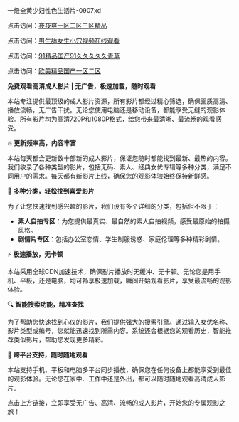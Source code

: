 一级全黄少妇性色生活片-0907xd

点击访问：<a href="https://heiliaowzu4ur.pages.dev">夜夜爽一区二区三区精品</a>

点击访问：<a href="https://heiliaoxwd5i8.pages.dev">男生舔女生小穴视频在线观看</a>

点击访问：<a href="https://heiliaowt0d7p.pages.dev">91精品国产91久久久久久青草</a>

点击访问：<a href="https://heiliaoga6s9v.pages.dev">欧美精品国产一区二区</a>

**免费观看高清成人影片 | 无广告，极速加载，随时观看**

本站专注提供最顶级的成人影片资源，所有影片都经过精心筛选，确保画质高清、播放流畅，无广告干扰。无论您使用电脑还是移动设备，都能享受无缝的观影体验。所有影片均为高清720P和1080P格式，给您带来最清晰、最流畅的观看感受。

🔥 **更新频率高，内容丰富**

本站每天都会更新数十部新的成人影片，保证您随时都能找到最新、最热的内容。我们收录了各种类型的影片，包括无码、素人、经典女优专辑等多种分类，满足不同用户的需求。每天都有新影片上线，确保您的观影体验始终保持新鲜感。

🎥 **多种分类，轻松找到喜爱影片**

为了让您快速找到感兴趣的影片，我们设有多个详细的分类，包括但不限于：

- **素人自拍专区**：为您提供最真实、最自然的素人自拍视频，感受最原始的拍摄风格。
- **剧情片专区**：包括办公室恋情、学生制服诱惑、家庭伦理等多种精彩剧情。

⚡ **极速播放，无卡顿**

本站采用全球CDN加速技术，确保影片播放时无缓冲、无卡顿。无论您是用手机、平板，还是电脑，均可畅享极速加载，瞬间开始观看影片，享受最流畅的观影体验。

🔍 **智能搜索功能，精准查找**

为了帮助您快速找到心仪的影片，我们提供强大的搜索引擎。通过输入女优名称、影片类型或编号，您就能迅速找到所需内容。系统还会根据您的观看历史，智能推荐类似影片，帮助您发现更多精彩。

📱 **跨平台支持，随时随地观看**

本站支持手机、平板和电脑多平台同步播放，确保您在任何设备上都能享受到最佳的观影体验。无论您在家中、工作中还是外出，都可以随时随地观看高清成人影片。

点击上方链接，立即享受无广告、高清、流畅的成人影片，开始您的专属观影之旅！

<span style="display:none;">[Canonical link]( https://github.com/45aad/12318 ）</span>
